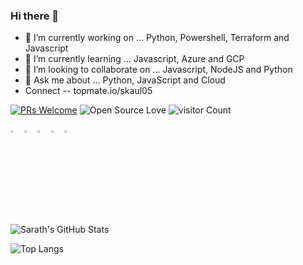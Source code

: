 ### Hi there 👋

- 🔭 I’m currently working on ... Python, Powershell, Terraform and Javascript
- 🌱 I’m currently learning ... Javascript, Azure and GCP
- 👯 I’m looking to collaborate on ... Javascript, NodeJS and Python
- 💬 Ask me about ... Python, JavaScript and Cloud 
- Connect -- topmate.io/skaul05

[![PRs Welcome](https://img.shields.io/badge/PRs-welcome-brightgreen.svg?style=flat&logo=github)](https://github.com/SKAUL05)  ![Open Source Love](https://badges.frapsoft.com/os/v2/open-source.svg?v=103) ![visitor Count](https://visitor-badge.laobi.icu/badge?page_id=SKAUL05.SKAUL05)


[<img src="https://img.icons8.com/color/48/000000/twitter.png" width="3.5%"/>](https://twitter.com/skaul05)
[<img src="https://img.icons8.com/color/48/000000/linkedin.png" width="3.5%"/>](https://www.linkedin.com/in/skaul05/)
[<img src="https://img.icons8.com/windows/32/000000/resume-website.png" width="3.5%"/>](https://skaul05.netlify.app/)
[<img src="https://img.icons8.com/color/48/000000/medium.png" width="3.5%"/>](https://medium.com/@kaul.sarath)
<a href="mailto:kaul.sarath@gmail.com"> <img src="https://img.icons8.com/fluent/48/000000/gmail.png" width="3.5%"/> </a>



<img src="https://github-readme-stats.vercel.app/api?username=SKAUL05&show_icons=true&hide_border=true" alt="Sarath's GitHub Stats">


![Top Langs](https://github-readme-stats.vercel.app/api/top-langs/?username=SKAUL05&show_icons=true)


<!--
**SKAUL05/SKAUL05** is a ✨ _special_ ✨ repository because its `README.md` (this file) appears on your GitHub profile.

Here are some ideas to get you started:

- 🔭 I’m currently working on ...
- 🌱 I’m currently learning ...
- 👯 I’m looking to collaborate on ...
- 🤔 I’m looking for help with ...
- 💬 Ask me about ...
- 📫 How to reach me: ...
- 😄 Pronouns: ...
- ⚡ Fun fact: ...
-->
